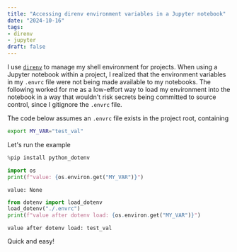 ```yaml
---
title: "Accessing direnv environment variables in a Jupyter notebook"
date: "2024-10-16"
tags:
- direnv
- jupyter
draft: false
---
```



I use [`direnv`](https://direnv.net/) to manage my shell environment for projects.
When using a Jupyter notebook within a project, I realized that the environment variables in my `.envrc` file were not being made available to my notebooks.
The following worked for me as a low-effort way to load my environment into the notebook in a way that wouldn't risk secrets being committed to source control, since I gitignore the `.envrc` file.

The code below assumes an `.envrc` file exists in the project root, containing

```sh
export MY_VAR="test_val"
```

Let's run the example


```python
%pip install python_dotenv
```


```python
import os
print(f"value: {os.environ.get("MY_VAR")}")
```

    value: None



```python
from dotenv import load_dotenv
load_dotenv("./.envrc")
print(f"value after dotenv load: {os.environ.get("MY_VAR")}")
```

    value after dotenv load: test_val


Quick and easy!
